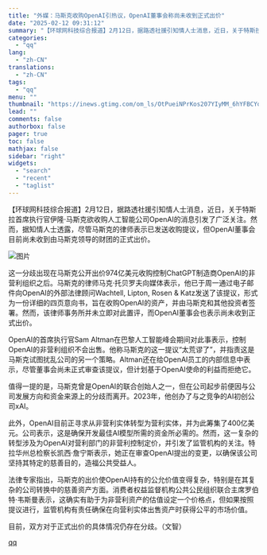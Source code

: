 ```yaml
---
title: "外媒：马斯克收购OpenAI引热议，OpenAI董事会称尚未收到正式出价"
date: "2025-02-12 09:31:12"
summary: "【环球网科技综合报道】2月12日，据路透社援引知情人士消息，近日，关于特斯拉首席执行官伊隆·马斯克欲..."
categories:
  - "qq"
lang:
  - "zh-CN"
translations:
  - "zh-CN"
tags:
  - "qq"
menu: ""
thumbnail: "https://inews.gtimg.com/om_ls/OtPueiNPrKos207YIyMM_6hYFBCYqyLQQN7BomO36hjK4AA_640360/0"
lead: ""
comments: false
authorbox: false
pager: true
toc: false
mathjax: false
sidebar: "right"
widgets:
  - "search"
  - "recent"
  - "taglist"
---
```


【环球网科技综合报道】2月12日，据路透社援引知情人士消息，近日，关于特斯拉首席执行官伊隆·马斯克欲收购人工智能公司OpenAI的消息引发了广泛关注。然而，据知情人士透露，尽管马斯克的律师表示已发送收购提议，但OpenAI董事会目前尚未收到由马斯克领导的财团的正式出价。

![图片](https://inews.gtimg.com/om_bt/OkVvO_h5PRMJ7kNn4c5liv1HG__1jdn7cBp5D376nvYfYAA/641)

这一分歧出现在马斯克公开出价974亿美元收购控制ChatGPT制造商OpenAI的非营利组织之后。马斯克的律师马克·托贝罗夫向媒体表示，他已于周一通过电子邮件向OpenAI的外部法律顾问Wachtell, Lipton, Rosen & Katz发送了该提议，形式为一份详细的四页意向书，旨在收购OpenAI的资产，并由马斯克和其他投资者签署。然而，该律师事务所并未立即对此置评，而OpenAI董事会也表示尚未收到正式出价。

OpenAI的首席执行官Sam Altman在巴黎人工智能峰会期间对此事表示，控制OpenAI的非营利组织不会出售。他称马斯克的这一提议“太荒谬了”，并指责这是马斯克试图扰乱公司的另一个策略。Altman还在给OpenAI员工的内部信息中表示，尽管董事会尚未正式审查该提议，但计划基于OpenAI使命的利益而拒绝它。

值得一提的是，马斯克曾是OpenAI的联合创始人之一，但在公司起步前便因与公司发展方向和资金来源上的分歧而离开。2023年，他创办了与之竞争的AI初创公司xAI。

此外，OpenAI目前正寻求从非营利实体转型为营利实体，并为此筹集了400亿美元。公司表示，这是确保开发最佳AI模型所需的资金所必需的。然而，这一复杂的转型涉及为OpenAI对营利部门的非营利控制定价，并引发了监管机构的关注。特拉华州总检察长凯西·詹宁斯表示，她正在审查OpenAI提出的变更，以确保该公司坚持其特定的慈善目的，造福公共受益人。

法律专家指出，马斯克的出价使OpenAI持有的公允价值变得复杂，特别是在其复杂的公司转换中的慈善资产方面。消费者权益监督机构公共公民组织联合主席罗伯特·韦斯曼表示，这确实有助于为非营利资产的估值设定一个价格点，但如果按照提议进行，监管机构有责任确保在向营利实体出售资产时获得公平的市场价值。

目前，双方对于正式出价的具体情况仍存在分歧。（文智）

[qq](https://new.qq.com/rain/a/20250212A025K200)
